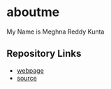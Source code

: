# aboutme
My Name is Meghna Reddy Kunta
## Repository Links
- [webpage]( https://meghnareddykunta.github.io/My-web-page/)
- [source](https://github.com/Meghnareddykunta/aboutme)
